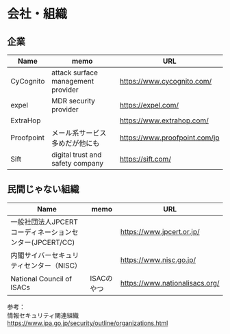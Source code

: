 # 会社・組織

## 企業

|Name|memo|URL|
----|----|----
|CyCognito|attack surface management provider|https://www.cycognito.com/|
|expel|MDR security provider|https://expel.com/|
|ExtraHop||https://www.extrahop.com/|
|Proofpoint|メール系サービス多めだが他にも|https://www.proofpoint.com/jp|
|Sift|digital trust and safety company|https://sift.com/|

## 民間じゃない組織

|Name|memo|URL|
----|----|----
|一般社団法人JPCERTコーディネーションセンター(JPCERT/CC)||https://www.jpcert.or.jp/|
|内閣サイバーセキュリティセンター（NISC）||https://www.nisc.go.jp/|
|National Council of ISACs|ISACのやつ|https://www.nationalisacs.org/|


参考：  
情報セキュリティ関連組織  
https://www.ipa.go.jp/security/outline/organizations.html
